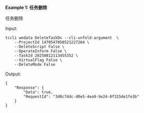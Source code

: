 **Example 1: 任务删除**

任务删除

Input: 

```
tccli wedata DeleteTaskDs --cli-unfold-argument  \
    --ProjectId 1470547050521227264 \
    --DeleteScript False \
    --OperateInform False \
    --TaskId 20250812113455352 \
    --VirtualFlag False \
    --DeleteMode False
```

Output: 
```
{
    "Response": {
        "Data": true,
        "RequestId": "3d0c7ddc-d0e5-4ea9-9e24-0f315de1fe3b"
    }
}
```


